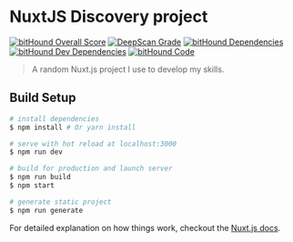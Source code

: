 # NuxtJS Discovery project
[![bitHound Overall Score](https://www.bithound.io/github/TheMaxoor/nuxt-learning-project/badges/score.svg)](https://www.bithound.io/github/TheMaxoor/nuxt-learning-project)
[![DeepScan Grade](https://deepscan.io/api/projects/1662/branches/6622/badge/grade.svg)](https://deepscan.io/dashboard/#view=project&pid=1662&bid=6622)
[![bitHound Dependencies](https://www.bithound.io/github/TheMaxoor/nuxt-learning-project/badges/dependencies.svg)](https://www.bithound.io/github/TheMaxoor/nuxt-learning-project/master/dependencies/npm)
[![bitHound Dev Dependencies](https://www.bithound.io/github/TheMaxoor/nuxt-learning-project/badges/devDependencies.svg)](https://www.bithound.io/github/TheMaxoor/nuxt-learning-project/master/dependencies/npm)
[![bitHound Code](https://www.bithound.io/github/TheMaxoor/nuxt-learning-project/badges/code.svg)](https://www.bithound.io/github/TheMaxoor/nuxt-learning-project)

> A random Nuxt.js project I use to develop my skills.

## Build Setup

``` bash
# install dependencies
$ npm install # Or yarn install

# serve with hot reload at localhost:3000
$ npm run dev

# build for production and launch server
$ npm run build
$ npm start

# generate static project
$ npm run generate
```

For detailed explanation on how things work, checkout the [Nuxt.js docs](https://github.com/nuxt/nuxt.js).
